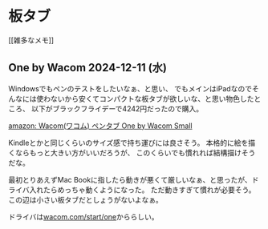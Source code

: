 # 板タブ

[[雑多なメモ]]

## One by Wacom 2024-12-11 (水)

Windowsでもペンのテストをしたいなぁ、と思い、
でもメインはiPadなのでそんなには使わないから安くてコンパクトな板タブが欲しいな、と思い物色したところ、
以下がブラックフライデーで4242円だったので購入。

[amazon: Wacom(ワコム) ペンタブ One by Wacom Small](https://amzn.to/4gaiTLq)

Kindleとかと同じくらいのサイズ感で持ち運びには良さそう。
本格的に絵を描くならもっと大きい方がいいだろうが、
このくらいでも慣れれば結構描けそうだな。

最初とりあえずMac Bookに指したら動きが悪くて厳しいなぁ、と思ったが、ドライバ入れたらめっちゃ動くようになった。
ただ動きすぎて慣れが必要そう。この辺は小さい板タブだとしょうがないよなぁ。

ドライバは[wacom.com/start/one](https://wacom.com/start/one)かららしい。
